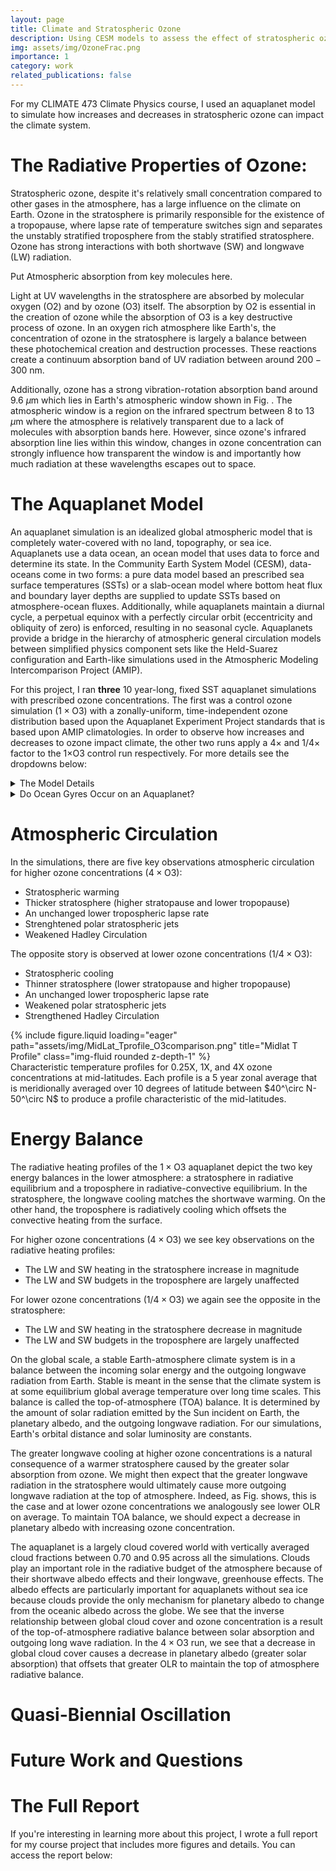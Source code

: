 ```yaml
---
layout: page
title: Climate and Stratospheric Ozone
description: Using CESM models to assess the effect of stratospheric ozone on the climate.
img: assets/img/OzoneFrac.png
importance: 1
category: work
related_publications: false
---
```


For my CLIMATE 473 Climate Physics course, I used an aquaplanet model to simulate how increases and decreases in stratospheric ozone can impact the climate system. 

# The Radiative Properties of Ozone:

Stratospheric ozone, despite it's relatively small concentration compared to other gases in the atmosphere, has a large influence on the climate on Earth. Ozone in the stratosphere is primarily responsible for the existence of a tropopause, where lapse rate of temperature switches sign and separates the unstably stratified troposphere from the stably stratified stratosphere. Ozone has strong interactions with both shortwave (SW) and longwave (LW) radiation.

Put Atmospheric absorption from key molecules here.

Light at UV wavelengths in the stratosphere are absorbed by molecular oxygen (O2) and by ozone (O3) itself. The absorption by O2 is essential in the creation of ozone while the absorption of O3 is a key destructive process of ozone. In an oxygen rich atmosphere like Earth's, the concentration of ozone in the stratosphere is largely a balance between these photochemical creation and destruction processes. These reactions create a continuum absorption band of UV radiation between around $200-300\text{ nm}$.

Additionally, ozone has a strong vibration-rotation absorption band around $9.6~\mu\text{m}$ which lies in Earth's atmospheric window shown in Fig. . The atmospheric window is a region on the infrared spectrum between 8 to 13 $\mu\text{m}$ where the atmosphere is relatively transparent due to a lack of molecules with absorption bands here. However, since ozone's infrared absorption line lies within this window, changes in ozone concentration can strongly influence how transparent the window is and importantly how much radiation at these wavelengths escapes out to space.

# The Aquaplanet Model

An aquaplanet simulation is an idealized global atmospheric model that is completely water-covered with no land, topography, or sea ice. Aquaplanets use a data ocean, an ocean model that uses data to force and determine its state. In the Community Earth System Model (CESM), data-oceans come in two forms: a pure data model based an prescribed sea surface temperatures (SSTs) or a slab-ocean model where bottom heat flux and boundary layer depths are supplied to update SSTs  based on atmosphere-ocean fluxes. Additionally, while aquaplanets maintain a diurnal cycle, a perpetual equinox with a perfectly circular orbit (eccentricity and obliquity of zero) is enforced, resulting in no seasonal cycle. Aquaplanets provide a bridge in the hierarchy of atmospheric general circulation models between simplified physics component sets like the Held-Suarez configuration and Earth-like simulations used in the Atmospheric Modeling Intercomparison Project (AMIP). 

For this project, I ran **three** 10 year-long, fixed SST aquaplanet simulations with prescribed ozone concentrations. The first was a control ozone simulation $(1\times\text{O3})$ with a zonally-uniform, time-independent ozone distribution based upon the Aquaplanet Experiment Project standards that is based upon AMIP climatologies. In order to observe how increases and decreases to ozone impact climate, the other two runs apply a $4\times$ and $1/4\times$ factor to the $1\times$O3 control run respectively. For more details see the dropdowns below:

<details>
<summary>The Model Details</summary>
<br>
    
* NCAR’s Community Earth System Model [CESM](https://www.cesm.ucar.edu/models/cesm2)
* [Aquaplanet Configuration with Prescribed SSTs (QPC4)](https://www.cesm.ucar.edu/models/simple/aquaplanet)
* Community Atmosphere Model (CAM) Version 4 [(user guide and a detailed scientific description available here)](https://www2.cesm.ucar.edu/models/ccsm4.0/cam/)
* Spectral Element Dynamical Core
* 2-Degree Horizontal Resolution
* 72 Level Vertical Resolution with Model Top at 0.1 hPa (~60 km)
* 10 year simulations with monthly mean output: Only the last 5 years are used in time-averages.
* Analytic moist baroclinic wave initial conditions ([moist_baroclinic_wave_dcmip2016](https://www.cesm.ucar.edu/models/simple/fkessler) based on [Ullrich et. al 2014](https://doi.org/10.1002/qj.2241))

</details>

<details>
<summary>Do Ocean Gyres Occur on an Aquaplanet?</summary>
<br>

In class, we briefly discussed whether or not a planet without land, like an aquaplanet, would have ocean gyres. With a prescribed SST data-ocean, this question cannot be studied by the simulations run for this project as there is no explicit modeling of the ocean circulation. However, this analysis is possible for slab-ocean aquaplanet models. The authors [Smith et. al (2006)](https://doi.org/10.1175/JCLI3874.1) conducted a study that addresses this very question. In the study, they conducted three coupled ocean-atmosphere slab-ocean aquaplanet-like experiments on a low-resolution version of the Fast  Ocean, Rapid Troposphere Experiment (FORTE) model. The first configuration was a typical aquaplanet (WaterWorld) with no land or topography, the second an aquaplanet that contained a low barrier that blocks zonal flow in the ocean at all latitudes (RidgeWorld),and third an aquaplanet with a meridional barrier with a gap in the Southern hemisphere that allows circumglobal flow (DrakeWorld).
</details>

# Atmospheric Circulation

In the simulations, there are five key observations atmospheric circulation for higher ozone concentrations $(4\times\text{O3})$:
* Stratospheric warming
* Thicker stratosphere (higher stratopause and lower tropopause)
* An unchanged lower tropospheric lapse rate
* Strenghtened polar stratospheric jets
* Weakened Hadley Circulation

The opposite story is observed at lower ozone concentrations $(1/4\times\text{O3})$:
* Stratospheric cooling
* Thinner stratosphere (lower stratopause and higher tropopause)
* An unchanged lower tropospheric lapse rate
* Weakened polar stratospheric jets
* Strengthened Hadley Circulation

<div class="row">
    {% include figure.liquid loading="eager" path="assets/img/MidLat_Tprofile_O3comparison.png" title="Midlat T Profile" class="img-fluid rounded z-depth-1" %}
</div>
<div class="caption">
    Characteristic temperature profiles for 0.25X, 1X, and 4X ozone concentrations at mid-latitudes. Each profile is a 5 year zonal average that is meridionally averaged over 10 degrees of latitude between $40^\circ N-50^\circ N$ to produce a profile characteristic of the mid-latitudes.
</div>


# Energy Balance

The radiative heating profiles of the $1\times\text{O3}$ aquaplanet depict the two key energy balances in the lower atmosphere: a stratosphere in radiative equilibrium and a troposphere in radiative-convective equilibrium. In the stratosphere, the longwave cooling matches the shortwave warming. On the other hand, the troposphere is radiatively cooling which offsets the convective heating from the surface.

For higher ozone concentrations $(4\times\text{O3})$ we see key observations on the radiative heating profiles:

* The LW and SW heating in the stratosphere increase in magnitude
* The LW and SW budgets in the troposphere are largely unaffected

For lower ozone concentrations $(1/4\times\text{O3})$ we again see the opposite in the stratosphere:
* The LW and SW heating in the stratosphere decrease in magnitude
* The LW and SW budgets in the troposphere are largely unaffected

On the global scale, a stable Earth-atmosphere climate system is in a balance between the incoming solar energy and the outgoing longwave radiation from Earth. Stable is meant in the sense that the climate system is at some equilibrium global average temperature over long time scales. This balance is called the top-of-atmosphere (TOA) balance. It is determined by the amount of solar radiation emitted by the Sun incident on Earth, the planetary albedo, and the outgoing longwave radiation. For our simulations, Earth's orbital distance and solar luminosity are constants.

The greater longwave cooling at higher ozone concentrations is a natural consequence of a warmer stratosphere caused by the greater solar absorption from ozone. We might then expect that the greater longwave radiation in the stratosphere would ultimately cause more outgoing longwave radiation at the top of atmosphere. Indeed, as Fig. shows, this is the case and at lower ozone concentrations we analogously see lower OLR on average. To maintain TOA balance, we should expect a decrease in planetary albedo with increasing ozone concentration.

The aquaplanet is a largely cloud covered world with vertically averaged cloud fractions between 0.70 and 0.95 across all the simulations. Clouds play an important role in the radiative budget of the atmosphere because of their shortwave albedo effects and their longwave, greenhouse effects. The albedo effects are particularly important for aquaplanets without sea ice because clouds provide the only mechanism for planetary albedo to change from the oceanic albedo across the globe. We see that the inverse relationship between global cloud cover and ozone concentration is a result of the top-of-atmosphere radiative balance between solar absorption and outgoing long wave radiation. In the $4\times\text{O3}$ run, we see that a decrease in global cloud cover causes a decrease in planetary albedo (greater solar absorption) that offsets that greater OLR to maintain the top of atmosphere radiative balance.

# Quasi-Biennial Oscillation




# Future Work and Questions


# The Full Report
If you're interesting in learning more about this project, I wrote a full report for my course project that includes more figures and details. You can access the report below:


